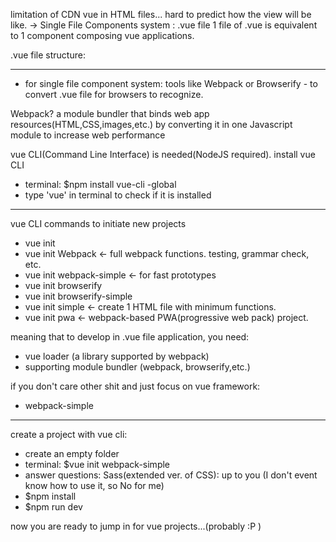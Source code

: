 limitation of CDN vue in HTML files... hard to predict how the view will be like.
-> Single File Components system : .vue file
1 file of .vue is equivalent to 1 component composing vue applications.

.vue file structure:

<template>
  //HTML here
</template>

<script>
  //javascript here
</script>

<style>
  //CSS here
</style>

----------------------
- for single file component system:
tools like Webpack or Browserify - to convert .vue file for browsers to recognize.

<important> Webpack?
a module bundler
that binds web app resources(HTML,CSS,images,etc.)
by converting it in one Javascript module
to increase web performance

vue CLI(Command Line Interface) is needed(NodeJS required).
install vue CLI
- terminal: $npm install vue-cli -global
- type 'vue' in terminal to check if it is installed

----------------------
vue CLI commands
to initiate new projects

- vue init
- vue init Webpack            <- full webpack functions. testing, grammar check, etc.
- vue init webpack-simple     <- for fast prototypes
- vue init browserify          
- vue init browserify-simple
- vue init simple             <- create 1 HTML file with minimum functions.
- vue init pwa                <- webpack-based PWA(progressive web pack) project.


meaning that to develop in .vue file application,
you need:

- vue loader (a library supported by webpack)
- supporting module bundler (webpack, browserify,etc.)

if you don't care other shit and just focus on vue framework:
- webpack-simple

----------------------
create a project with vue cli:
- create an empty folder
- terminal: $vue init webpack-simple
- answer questions: Sass(extended ver. of CSS): up to you (I don't event know how to use it, so No for me)
- $npm install
- $npm run dev


now you are ready to jump in for vue projects...(probably :P )
